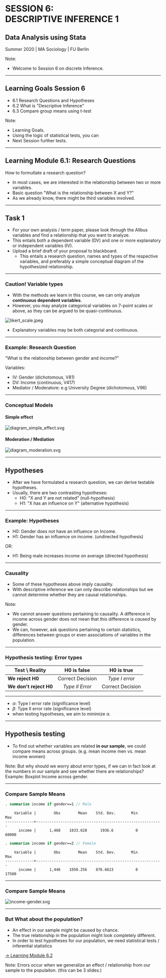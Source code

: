 <!-- .slide: data-background="var(--blue-bell)" data-transition="linear" -->

# SESSION 6: <br> DESCRIPTIVE INFERENCE&nbsp;1
## Data Analysis using Stata
Summer 2020 | MA Sociology | FU Berlin


Note:

- Welcome to Session 6 on discrete Inference.

----

<!-- .slide: data-background="var(--blue-bell)" data-transition="linear" -->

## Learning Goals Session 6

- <!-- .element class="fragment" -->6.1 Research Questions and Hypotheses
- <!-- .element class="fragment" -->6.2 What is "Descriptive Inference"
- <!-- .element class="fragment" -->6.3 Compare group means using t-test

Note:

- Learning Goals.
- Using the logic of statistical tests, you can
- Next Session further tests.

----

<!-- .slide: data-background="var(--blue-bell)" data-transition="linear" -->

## Learning Module 6.1: Research Questions

How to formutlate a research question?

- <!-- .element class="fragment" -->In most cases, we are interested in the relationship between two or more variables.
- <!-- .element class="fragment" -->Basic question "What is the relationship between X and Y?"
- <!-- .element class="fragment" -->As we already know, there might be third variables involved.



---

## Task 1

- <!-- .element class="fragment" -->For your own analysis / term paper, please look through the Allbus variables and find a relationship that you want to analyze.
- <!-- .element class="fragment" -->This entails both a dependent variable (DV) and one or more explanatory or independent variables (IV).
- <!-- .element class="fragment" -->Upload a brief draft of your proposal to blackboard.
    - <!-- .element class="fragment" -->This entails a research question, names and types of the respective variables, and preferably a simple conceptual diagram of the hypothesized relationship.


----

### Caution! Variable types

- With the methods we learn in this course, we can only analyze **continuous dependent variables**.
- However, you may analyze categorical variables on 7-point scales or above, as they can be argued to be quasi-continuous. <!-- .element class="fragment" -->


![likert_scale.jpeg](img/likert_scale.jpeg)  <!-- .element class="fragment" -->


- Explanatory variables may be both categorial and continuous.  <!-- .element class="fragment" -->

----

### Example: Research Question

"What is the relationship between gender and income?"

Variables:

- IV: Gender (dichotomous, V81)
- DV: Income (continuous, V417)
- Mediator / Moderatore: e.g University Degree (dichotomous, V96)

----


### Conceptual Models

#### Simple effect <!-- .element class="fragment" -->

![diagram_simple_effect.svg](./img/diagram_simple_effect.png)<!-- .element class="fragment" width="600"-->


#### Moderation / Mediation  <!-- .element class="fragment" -->

![diagram_moderation.svg](img/diagram_moderation.png) <!-- .element class="fragment" width="600"-->

---

<!-- .slide: data-background="var(--blue-bell)" data-transition="linear" -->
## Hypotheses

- After we have formulated a research question, we can derive testable hypotheses.
- Usually, there are two contrasting hypotheses:
    - H0: "X and Y are not related" (null-hypothesis)
    - H1: "X has an influence on Y" (alternative hypothesis)

----

### Example: Hypotheses

- H0: Gender does not have an influence on Income.
- H1: Gender has an influence on income. (undirected hypothesis)

OR:

- H1: Being male increases income on average (directed hypothesis)

----

### Causality

- Some of these hypotheses above imply causality.
- With descriptive inference we can only describe relationships but we cannot determine whether they are causal relationships.


Note:
- We cannot answer questions pertaining to causality. A difference in income across gender does not mean that this difference is *caused* by gender.
- We can, however, ask questions pertaining to certain statistics, differences between groups or even associations of variables in the population.

---

### Hypothesis testing: Error types


[](https://www.youtube.com/watch?v=7mE-K_w1v90)

| Test \ Reality         | H0 is false      | H0 is true       |
|------------------------|:----------------:|:----------------:|
| **We reject H0**       | Correct Decision | *Type I error*   |
| **We don't reject H0** | _Type II Error_  | Correct Decision |

---
- $\alpha :$ Type I error rate (significance level)
- $\beta :$ Type II error rate (significance level)
- when testing hypotheses, we aim to minimize $\alpha$.


----

## Hypothesis testing

- To find out whether variables are related **in our sample**, we could compare means across groups. (e.g. mean income men vs. mean income women)


Note:
But why should we worry about error types, if we can in fact look at the numbers in our sample and see whether there are relationships? Example: Boxplot Income across gender.


----

### Compare Sample Means

```stata
. summarize income if gender==1 // Male
```
<!-- .element class="fragment" -->
```
    Variable |        Obs        Mean    Std. Dev.       Min        Max
-------------+---------------------------------------------------------
      income |      1,468    1833.628      1936.6          0      60000
```
<!-- .element class="fragment" -->

```stata
. summarize income if gender==2 // Female
```
<!-- .element class="fragment" -->
```
    Variable |        Obs        Mean    Std. Dev.       Min        Max
-------------+---------------------------------------------------------
      income |      1,446    1050.256    876.6623          0      17500

```
<!-- .element class="fragment" -->

----

### Compare Sample Means

![income-gender.svg](img/income-gender.svg)




----

<!-- .slide: data-background="var(--middle-blue-green)" data-transition="linear" -->
### But What about the population?

- <!-- .element class="fragment" --> An effect in our sample might be caused by chance.
- <!-- .element class="fragment" -->The true relationship in the population might look completely different.
- <!-- .element class="fragment" -->In order to test hypotheses for our population, we need statistical tests / inferential statistics

[→ Learning Module 6.2](./LM-6-2.html) <!-- .element class="fragment" -->

Note:
Errors occur when we generalize an effect / relationship from our sample to the populaiton.
(this can be 3 slides.)
